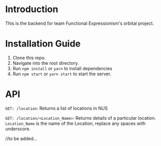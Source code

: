 # Introduction

This is the backend for team Functional Expressionism's orbital project.

# Installation Guide

1. Clone this repo.
2. Navigate into the root directory.
3. Run `npm install` or `yarn` to install dependencies
4. Run `npm start` or `yarn start` to start the server.

# API

`GET: /location`: Returns a list of locations in NUS

`GET: /location/<Location_Name>`: Returns details of a particular location. `Location_Name` is the name of the Location, replace any spaces with underscore. 

//to be added...
